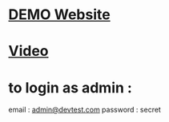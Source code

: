 #  [DEMO Website](https://big-store-market.herokuapp.com)
#  [Video](https://www.youtube.com/watch?v=iQQPAxnpIKc)

# to login as admin : 
email : admin@devtest.com
password : secret
